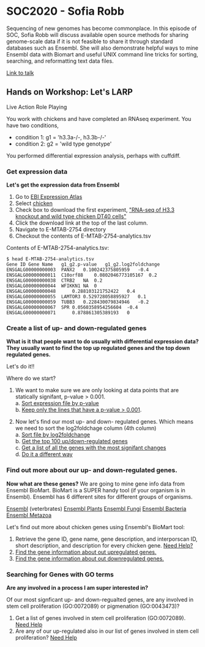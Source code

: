 # SOC2020 - Sofia Robb

Sequencing of new genomes has become commonplace. In this episode of SOC, Sofia Robb will discuss available open source methods for sharing genome-scale data if it is not feasible to share it through standard databases such as Ensembl. She will also demonstrate helpful ways to mine Ensembl data with Biomart and useful UNIX command line tricks for sorting, searching, and reformatting text data files.

[Link to talk]() 

## Hands on  Workshop: Let's LARP

Live Action Role Playing

You work with chickens and have completed an RNAseq experiment. You have two conditions, 
  - condition 1:  g1 = 'h3.3a-/-, h3.3b-/-' 
  - condition 2:  g2 = 'wild type genotype' 

You performed differential expression analysis, perhaps with cuffdiff. 

### Get expression data 
__Let's get the expression data from Ensembl__  

1. Go to [EBI Expression Atlas](https://www.ebi.ac.uk/gxa/home)
2. Select [chicken](https://www.ebi.ac.uk/gxa/experiments?experimentType=differential&species=gallus+gallus)
3. Check box to download the first experiment, ["RNA-seq of H3.3 knockout and wild type chicken DT40 cells"](https://www.ebi.ac.uk/gxa/experiments-content/E-MTAB-2754/resources/DifferentialSecondaryDataFiles.RnaSeq/analytics)
4. Click the download link at the top of the last column.
5. Navigate to E-MTAB-2754 directory
6. Checkout the contents of E-MTAB-2754-analytics.tsv 

Contents of E-MTAB-2754-analytics.tsv:
```
$ head E-MTAB-2754-analytics.tsv
Gene ID	Gene Name	g1_g2.p-value	g1_g2.log2foldchange
ENSGALG00000000003	PANX2	0.100242375805959	-0.4
ENSGALG00000000011	C10orf88	0.0802046773105167	0.2
ENSGALG00000000038	CTRB2	NA	0.2
ENSGALG00000000044	WFIKKN1	NA	0
ENSGALG00000000048		0.288103121752422	0.4
ENSGALG00000000055	LAMTOR3	0.529728058895927	0.1
ENSGALG00000000059	TUBB3	0.228430079834946	-0.2
ENSGALG00000000067	SPR	0.0560358954256604	-0.4
ENSGALG00000000071		0.878861305389193	0
```


### Create a list of up- and down-regulated genes
__What is it that people want to do usually with differential expression data?__  
__They usually want to find the top up regulated genes and the top down regulated genes.__  

Let's do it!!

Where do we start?

1. We want to make sure we are only looking at data points that are statically signifant, p-value > 0.001.  
  a. [Sort expression file by p-value](sort_by_pvalue/README.md)  
  b. [Keep only the lines that have a p-value > 0.001](significant_only/README.md).  

2. Now let's find our most up- and down- regulated genes. Which means we need to sort the log2foldchage column (4th column)  
 a. [Sort file by log2foldchange](sort_log2fold/README.md)  
 b. [Get the top 100 up/down-regulated genes](sort_log2fold/README.md#get-the-extremes)   
 c. [Get a list of all the genes with the most signifant changes](sort_log2fold/README.md#most-signficant-changes)   
 d. [Do it a different way](sort_log2fold/README.md#other-way-to-do-the-same)   


### Find out more about our up- and down-regulated genes.

__Now what are these genes?__
We are going to mine gene info data from Ensembl BioMart. BioMart is a SUPER handy tool (if your organism is in Ensembl). Ensembl has 6 different sites for different groups of organisms. 

[Ensembl](http://www.ensembl.org/) (veterbrates)
[Ensembl Plants](http://plants.ensembl.org/)
[Ensembl Fungi](http://fungi.ensembl.org/)
[Ensembl Bacteria](http://bacteria.ensembl.org/)
[Ensembl Metazoa](http://metazoa.ensembl.org/)

Let's find out more about chicken genes using Ensembl's BioMart tool:
1. Retrieve the gene ID, gene name, gene description, and interporscan ID, short description, and description for every chicken gene. [Need Help?](biomart_get_gene_info/README.sh)
2. [Find the gene information about out upregulated genes.](gene_info_upregulated/README.md)
3. [Find the gene information about out downregulated genes.](gene_info_upregulated/README.md)


### Searching for Genes with GO terms
__Are any involved in a process I am super interested in?__  

Of our most signficant up- and down-regualted genes, are any involved in stem cell proliferation (GO:0072089) or pigmenation (GO:0043473)?

1. Get a list of genes involved in stem cell proliferation (GO:0072089). [Need Help](biomart_get_gene_and_go_info/README.sh)
2. Are any of our up-regulated also in our list of genes involved in stem cell proliferation?  [Need Help](biomart_get_gene_and_go_info/README.sh#upregulated_and_stem_cell_proliferation)

